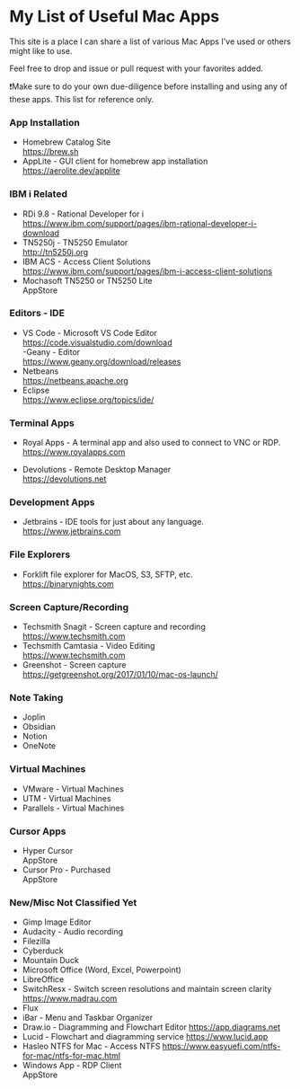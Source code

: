 # My List of Useful Mac Apps
This site is a place I can share a list of various Mac Apps I've used or others might like to use.

Feel free to drop and issue or pull request with your favorites added.

❗Make sure to do your own due-diligence before installing and using any of these apps. This list for reference only.

### App Installation  
- Homebrew Catalog Site    
https://brew.sh    
- AppLite - GUI client for homebrew app installation   
https://aerolite.dev/applite 

### IBM i Related
- RDi 9.8 - Rational Developer for i   
https://www.ibm.com/support/pages/ibm-rational-developer-i-download   
- TN5250j - TN5250 Emulator   
http://tn5250j.org  
- IBM ACS - Access Client Solutions   
https://www.ibm.com/support/pages/ibm-i-access-client-solutions
- Mochasoft TN5250 or TN5250 Lite    
AppStore  

### Editors - IDE
- VS Code - Microsoft VS Code Editor   
https://code.visualstudio.com/download   
-Geany - Editor    
https://www.geany.org/download/releases
- Netbeans      
https://netbeans.apache.org    
- Eclipse    
https://www.eclipse.org/topics/ide/

### Terminal Apps
- Royal Apps - A terminal app and also used to connect to VNC or RDP.   
https://www.royalapps.com

- Devolutions - Remote Desktop Manager  
https://devolutions.net

### Development Apps
- Jetbrains - IDE tools for just about any language.   
https://www.jetbrains.com

### File Explorers
- Forklift file explorer for MacOS, S3, SFTP, etc.   
https://binarynights.com

### Screen Capture/Recording
- Techsmith Snagit - Screen capture and recording    
https://www.techsmith.com  
- Techsmith Camtasia - Video Editing     
https://www.techsmith.com
- Greenshot - Screen capture  
https://getgreenshot.org/2017/01/10/mac-os-launch/

### Note Taking
- Joplin   
- Obsidian   
- Notion   
- OneNote

### Virtual Machines   
- VMware - Virtual Machines   
- UTM - Virtual Machines   
- Parallels - Virtual Machines     

### Cursor Apps
- Hyper Cursor     
AppStore   
- Cursor Pro - Purchased     
AppStore    

### New/Misc Not Classified Yet
- Gimp Image Editor
- Audacity - Audio recording
- Filezilla
- Cyberduck
- Mountain Duck
- Microsoft Office (Word, Excel, Powerpoint)     
- LibreOffice
- SwitchResx - Switch screen resolutions and maintain screen clarity  
https://www.madrau.com
- Flux 
- iBar - Menu and Taskbar Organizer   
- Draw.io - Diagramming and Flowchart Editor
https://app.diagrams.net
- Lucid - Flowchart and diagramming service
https://www.lucid.app
- Hasleo NTFS for Mac - Access NTFS
https://www.easyuefi.com/ntfs-for-mac/ntfs-for-mac.html
- Windows App - RDP Client    
AppStore   
